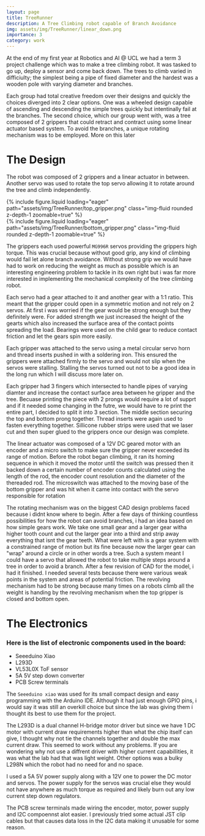```yaml
---
layout: page
title: TreeRunner
description: A Tree Climbing robot capable of Branch Avoidance
img: assets/img/TreeRunner/linear_down.png
importance: 3
category: work
---
```


At the end of my first year at Robotics and AI @ UCL we had a term 3 project challenge which was to make a tree climbing robot. It was tasked to go up, deploy a sensor and come back down. The trees to climb varied in difficiulty; the simplest being a pipe of fixed diameter and the hardest was a wooden pole with varying diameter and branches.

Each group had total creative freedom over their designs and quickly the choices diverged into 2 clear options. One was a wheeled design capable of ascending and descending the simple trees quickly but intentinally fail at the branches. The second choice, which our group went with, was a tree composed of 2 grippers that could retract and contract using some linear actuator based system. To avoid the branches, a unique rotating mechanism was to be employed. More on this later

# The Design 

The robot was composed of 2 grippers and a linear actuator in between. Another servo was used to rotate the top servo allowing it to rotate around the tree and climb independently.

<div class="row mt-3">
    <div class="col-sm mt-3 mt-md-0">
        {% include figure.liquid loading="eager" path="assets/img/TreeRunner/top_gripper.png" class="img-fluid rounded z-depth-1 zoomable=true" %}
    </div>
    <div class="col-sm mt-3 mt-md-0">
        {% include figure.liquid loading="eager" path="assets/img/TreeRunner/bottom_gripper.png" class="img-fluid rounded z-depth-1 zoomable=true" %}
    </div>
</div>

The grippers each used powerful `MG996R` servos providing the grippers high torque. This was crucial because without good grip, any kind of climbing would fail let alone branch avoidance. Without strong grip we would have had to work on reducing the weight as much as possible which is an interesting engineering problem to tackle in its own right but i was far more interested in implementing the mechanical complexity of the tree climbing robot. 

Each servo had a gear attached to it and another gear with a 1:1 ratio. This meant that the gripper could open in a symmetric motion and not rely on 2 servos. At first i was worried if the gear would be strong enough but they definitely were. For added strength we just increased the height of the gearts which also increased the surface area of the contact points spreading the load. Bearings were used on the child gear to reduce contact friction and let the gears spin more easily.


Each gripper was attached to the servo using a metal circular servo horn and thread inserts pushed in with a soldering iron. This ensured the grippers were attached firmly to the servo and would not slip when the servos were stalling. Stalling the servos turned out not to be a good idea in the long run which I will discuss more later on.


<!-- <div class="col-sm mt-3 mt-md-0">
    {% include figure.liquid loading="eager" path="assets/img/TreeRunner/tri_prong.png" class="img-fluid rounded z-depth-1 zoomable=true" %}
</div> -->


Each gripper had 3 fingers which intersected to handle pipes of varying diamter and increase the contact surface area between he gripper and the tree. Becuase printing the piece with 2 prongs would require a lot of supprt and if it needed some changing in the futre, we would have to re print the entire part, I decided to split it into 3 section. The middle section securing the top and bottom prong together. Thread inserts were again used to fasten everything together. Sillicone rubber strips were used that we laser cut and then super glued to the grippers once our design was complete.

The linear actuator was composed of a 12V DC geared motor with an encoder and a micro switch to make sure the gripper never exceeded its range of motion. Before the robot began climbing, it ran its homing sequence in which it moved the motor until the switch was pressed then it backed down a certain number of encoder counts calculated using the length of the rod, the encoder count resolution and the diameter of the thereaded rod. The microswitch was attached to the moving base of the bottom gripper and was hit when it came into contact with the servo responsible for rotation

The rotating mechanism was on the biggest CAD design problems faced because i didnt know where to begin. After a few days of thinking countless possibilities for how the robot can avoid branches, i had an idea based on how simple gears work. We take one small gear and a larger gear witha  higher tooth count and cut the larger gear into a third and strip away everything that isnt the gear teeth. What were left with is a gear system with a constrained range of motion but its fine because now the larger gear can "wrap" around a circle or in other words a tree. Such a system meant I could have a servo that allowed the robot to take multiple steps around a tree in order to avoid a branch. After a few revision of CAD for the model, i had it finished. I needed several tests because there were various weak points in the system and areas of potential friction. The revolving mechanism had to be strong because many times on a robots climb all the weight is handing by the revolving mechanism when the top gripper is closed and bottom open. 

# The Electronics
### Here is the list of electronic components used in the board:
- Seeeduino Xiao
- L293D
- VL53L0X ToF sensor
- 5A 5V step down converter
- PCB Screw terminals

The `Seeeduino xiao` was used for its small compact design and easy programming with the Arduino IDE. Although it had just enough GPIO pins, i would say it was still an overkill choice but since the lab was giving them i thought its best to use them for the project. 

The L293D is a dual channel H-bridge motor driver but since we have 1 DC motor with current draw requirements higher than what the chip itself can give, I thought why not tie the channels together and double the max current draw. This seemed to work without any problems. If you are wondering why not use a diffrent driver with higher current capabillities, it was what the lab had that was light weight. Other options was a bulky L298N which the robot had no need for and no space.

I used a 5A 5V power supply along with a 12V one to power the DC motor and servos. The power supply for the servos was crucial else they would not have anywhere as much torque as required and likely burn out any low current step down regulators.

The PCB screw terminals made wiring the encoder, motor, power supply and I2C compoennst alot easier. I previously tried some actual JST clip cables but that causes data loss in the I2C data making it unusable for some reason. 




